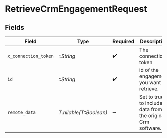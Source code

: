 # RetrieveCrmEngagementRequest


## Fields

| Field                                                       | Type                                                        | Required                                                    | Description                                                 | Example                                                     |
| ----------------------------------------------------------- | ----------------------------------------------------------- | ----------------------------------------------------------- | ----------------------------------------------------------- | ----------------------------------------------------------- |
| `x_connection_token`                                        | *::String*                                                  | :heavy_check_mark:                                          | The connection token                                        |                                                             |
| `id`                                                        | *::String*                                                  | :heavy_check_mark:                                          | id of the engagement you want to retrieve.                  | 801f9ede-c698-4e66-a7fc-48d19eebaa4f                        |
| `remote_data`                                               | *T.nilable(T::Boolean)*                                     | :heavy_minus_sign:                                          | Set to true to include data from the original Crm software. | false                                                       |